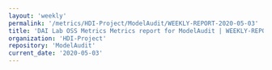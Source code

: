 ```yaml
---
layout: 'weekly'
permalink: '/metrics/HDI-Project/ModelAudit/WEEKLY-REPORT-2020-05-03'
title: 'DAI Lab OSS Metrics Metrics report for ModelAudit | WEEKLY-REPORT-2020-05-03'
organization: 'HDI-Project'
repository: 'ModelAudit'
current_date: '2020-05-03'
---
```

